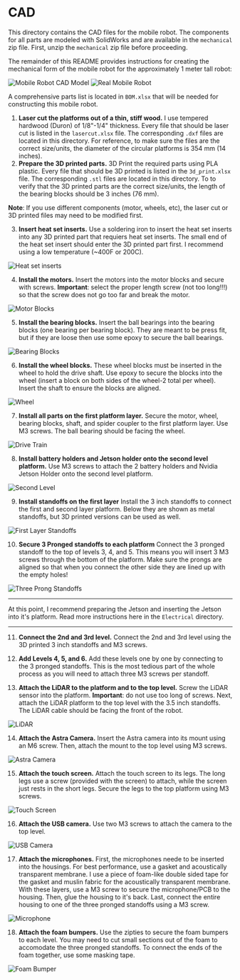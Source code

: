 # CAD

This directory contains the CAD files for the mobile robot. The components for all parts are modeled with SolidWorks and are available in the `mechanical` zip file. First, unzip the `mechanical` zip file before proceeding.

The remainder of this README provides instructions for creating the mechanical form of the mobile robot for the approximately 1 meter tall robot:

![Mobile Robot CAD Model](./images/CAD_model.png)
![Real Mobile Robot](./images/robot.png)

A comprehensive parts list is located in `BOM.xlsx` that will be needed for constructing this mobile robot.

1) **Laser cut the platforms out of a thin, stiff wood.** I use tempered hardwood (Duron) of 1/8"-1/4" thickness. Every file that should be laser cut is listed in the `lasercut.xlsx` file. The corresponding `.dxf` files are located in this directory. For reference, to make sure the files are the correct size/units, the diameter of the circular platforms is 354 mm (14 inches).
2) **Prepare the 3D printed parts.** 3D Print the required parts using PLA plastic. Every file that should be 3D printed is listed in the `3d_print.xlsx` file. The corresponding `.stl` files are located in this directory. To to verify that the 3D printed parts are the correct size/units, the length of the bearing blocks should be 3 inches (76 mm).

**Note**: If you use different components (motor, wheels, etc), the laser cut or 3D printed files may need to be modified first.

3) **Insert heat set inserts.** Use a soldering iron to insert the heat set inserts into any 3D printed part that requiers heat set inserts. The small end of the heat  set insert should enter the 3D printed part first. I recommend using a low temperature (~400F or 200C). 

![Heat set inserts](./images/heat_set.jpg)

4) **Install the motors.** Insert the motors into the motor blocks and secure with screws. **Important**: select the proper length screw (not too long!!!) so that the screw does not go too far and break the motor.

![Motor Blocks](./images/motors.jpg)

5) **Install the bearing blocks.** Insert the ball bearings into the bearing blocks (one bearing per bearing block). They are meant to be press fit, but if they are loose then use some epoxy to secure the ball bearings.

![Bearing Blocks](./images/bearing_blocks.jpg)

6) **Install the wheel blocks.** These wheel blocks must be inserted in the wheel to hold the drive shaft. Use epoxy to secure the blocks into the wheel (insert a block on both sides of the wheel-2 total per wheel). Insert the shaft to ensure the blocks are aligned.

![Wheel](./images/wheel.jpg)

7) **Install all parts on the first platform layer.** Secure the motor, wheel, bearing blocks, shaft, and spider coupler to the first platform layer. Use M3 screws. The ball bearing should be facing the wheel.

![Drive Train](./images/drive_train.jpg)

8) **Install battery holders and Jetson holder onto the second level platform.** Use M3 screws to attach the 2 battery holders and Nvidia Jetson Holder onto the second level platform.

![Second Level](./images/second_level.png)

9) **Install standoffs on the first layer** Install the 3 inch standoffs to connect the first and second layer platform. Below they are shown as metal standoffs, but 3D printed versions can be used as well.

![First Layer Standoffs](./images/first_layer_standoff.jpg)

10) **Secure 3 Pronged standoffs to each platform** Connect the 3 pronged standoff to the top of levels 3, 4, and 5. This means you will insert 3 M3 screws through the bottom of the platform. Make sure the prongs are aligned so that when you connect the other side they are lined up with the empty holes!

![Three Prong Standoffs](./images/three_prong.png)

***
At this point, I recommend preparing the Jetson and inserting the Jetson into it's platform. Read more instructions here in the `Electrical` directory.
***

11) **Connect the 2nd and 3rd level.** Connect the 2nd and 3rd level using the 3D printed 3 inch standoffs and M3 screws.

12) **Add Levels 4, 5, and 6.** Add these levels one by one by connecting to the 3 pronged standoffs. This is the most tedious part of the whole process as you will need to attach three M3 screws per standoff. 

13) **Attach the LiDAR to the platform and to the top level.** Screw the LiDAR sensor into the platform. **Important**: do not use too long of screws. Next, attach the LiDAR platform to the top level with the 3.5 inch standoffs. The LiDAR cable should be facing the front of the robot.

![LiDAR](./images/LiDAR.jpg)

14) **Attach the Astra Camera.** Insert the Astra camera into its mount using an M6 screw. Then, attach the mount to the top level using M3 screws.

![Astra Camera](./images/astra.jpg)

15) **Attach the touch screen.** Attach the touch screen to its legs. The long legs use a screw (provided with the screen) to attach, while the screen just rests in the short legs. Secure the legs to the top platform using M3 screws.

![Touch Screen](./images/touch_screen.jpg)

16) **Attach the USB camera.** Use two M3 screws to attach the camera to the top level. 

![USB Camera](./images/usb_cam.jpg)

17) **Attach the microphones.** First, the microphones neede to be inserted into the housings. For best performance, use a gasket and acoustically transparent membrane. I use a piece of foam-like double sided tape for the gasket and muslin fabric for the acoustically transparent membrane. With these layers, use a M3 screw to secure the microphone/PCB to the housing. Then, glue the housing to it's back. Last, connect the entire housing to one of the three pronged standoffs using a M3 screw.

![Microphone](./images/microphone.jpg)

18) **Attach the foam bumpers.** Use the zipties to secure the foam bumpers to each level. You may need to cut small sections out of the foam to accomodate the three pronged standoffs. To connect the ends of the foam together, use some masking tape.

![Foam Bumper](./images/bumper.jpg)